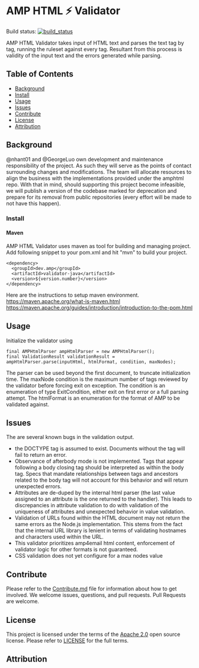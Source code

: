 # AMP HTML ⚡ Validator
Build status: [![build_status](https://travis-ci.com/ampproject/validator-java.svg?branch=master)](https://travis-ci.com/ampproject/validator-java)

AMP HTML Validator takes input of HTML text and parses the text tag by tag, running the ruleset against every tag. Resultant from this process is validity of the input text and the errors generated while parsing.

## Table of Contents

- [Background](#Background)
- [Install](#Install)
- [Usage](#Usage)
- [Issues](#Issues)
- [Contribute](#Contribute)
- [License](#License)
- [Attribution](#Attribution)

## Background

@nhant01 and @GeorgeLuo own development and maintenance responsibility of the project. As such they will serve as the points of contact surrounding changes and modifications. The team will allocate resources to align the business with the implementations provided under the amphtml repo. With that in mind, should supporting this project become infeasible, we will publish a version of the codebase marked for deprecation and prepare for its removal from public repositories (every effort will be made to not have this happen).

### Install

#### Maven

AMP HTML Validator uses maven as tool for building and managing project. Add following snippet to your pom.xml and hit "mvn" to build your project.

```
<dependency>
  <groupId>dev.amp</groupId>
  <artifactId>validator-java</artifactId>
  <version>${version.number}</version>
</dependency>
```

Here are the instructions to setup maven environment.
https://maven.apache.org/what-is-maven.html
https://maven.apache.org/guides/introduction/introduction-to-the-pom.html

## Usage

Initialize the validator using

```
final AMPHtmlParser ampHtmlParser = new AMPHtmlParser();
final ValidationResult validationResult = ampHtmlParser.parse(inputHtml, htmlFormat, condition, maxNodes);
```

The parser can be used beyond the first document, to truncate initialization time. The maxNode condition is the maximum number of tags reviewed by the validator before forcing exit on exception. The condition is an enumeration of type ExitCondition, either exit on first error or a full parsing attempt. The htmlFormat is an enumeration for the format of AMP to be validated against.

## Issues

The are several known bugs in the validation output.

- the DOCTYPE tag is assumed to exist. Documents without the tag will fail to return an error.
- Observance of afterbody mode is not implemented. Tags that appear following a body closing tag should be interpreted as within the body tag. Specs that mandate relationships between tags and ancestors related to the body tag will not account for this behavior and will return unexpected errors.
- Attributes are de-duped by the internal html parser (the last value assigned to an attribute is the one returned to the handler). This leads to discrepancies in attribute validation to do with validation of the uniqueness of attributes and unexpected behavior in value validation.
- Validation of URLs found within the HTML document may not return the same errors as the Node.js implementation. This stems from the fact that the internal URL library is lenient in terms of validating hostnames and characters used within the URL.
- This validator prioritizes amp4email html content, enforcement of validator logic for other formats is not guaranteed.
- CSS validation does not yet configure for a max nodes value

## Contribute

Please refer to the [Contribute.md](Contribute.md) file for information about how to get involved. We welcome issues, questions, and pull requests. Pull Requests are welcome.

## License

This project is licensed under the terms of the [Apache 2.0](https://www.apache.org/licenses/LICENSE-2.0.txt) open source license. Please refer to [LICENSE](LICENSE) for the full terms.

## Attribution
